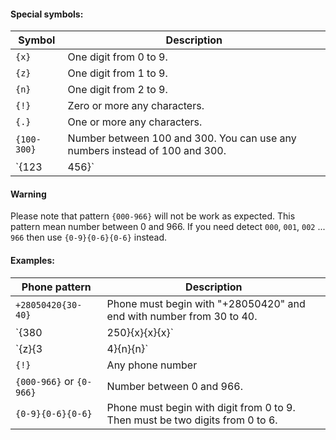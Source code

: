 #### Special symbols:

| Symbol      | Description                                                                       |
|-------------|-----------------------------------------------------------------------------------|
| `{x}`       | One digit from 0 to 9.                                                            |
| `{z}`       | One digit from 1 to 9.                                                            |
| `{n}`       | One digit from 2 to 9.                                                            |
| `{!}`       | Zero or more any characters.                                                      |
| `{.}`       | One or more any characters.                                                       |
| `{100-300}` | Number between 100 and 300. You can use any numbers instead of 100 and 300.       |
| `{123|456}` | One of "123" or "456". You can use any string pattern instead of "123" and "456". |


#### Warning

Please note that pattern `{000-966}` will not be work as expected. This pattern mean number between 0 and 966.
If you need detect `000`, `001`, `002` ... `966` then use `{0-9}{0-6}{0-6}` instead.

#### Examples:

| Phone pattern            | Description                                                                             |
|--------------------------|-----------------------------------------------------------------------------------------|
| `+28050420{30-40}`       | Phone must begin with "+28050420" and end with number from 30 to 40.                    |
| `{380|250}{x}{x}{x}`     | Phone must begin with one of "380" or "250". Then must be three digit from 0 to 9       |
| `{z}{3|4}{n}{n}`         | Phone must begin with digit from 1 to 9. Then "3" or "4" and then two digit from 2 to 9 |
| `{!}`                    | Any phone number                                                                        |
| `{000-966}` or `{0-966}` | Number between 0 and 966.                                                               |
| `{0-9}{0-6}{0-6}`        | Phone must begin with digit from 0 to 9. Then must be two digits from 0 to 6.           |


